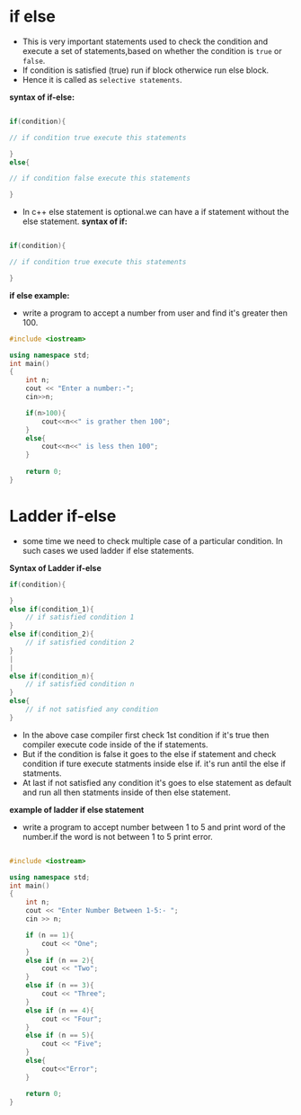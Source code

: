 # if else
* This is very important statements used to check the condition and execute a set of statements,based on whether the condition is `true` or `false`.
* If condition is satisfied (true) run if block otherwice run else block.
* Hence it is called as `selective statements`. 

**syntax of if-else:**
```cpp

if(condition){

// if condition true execute this statements

}
else{

// if condition false execute this statements

}

```

* In c++ else statement is optional.we can have a if statement without the else statement.
**syntax of if:**
```cpp

if(condition){

// if condition true execute this statements

}

```

__if else example:__
* write a program to accept a number from user and find it's greater then 100.

```cpp
#include <iostream>

using namespace std;
int main()
{
    int n;
    cout << "Enter a number:-";
    cin>>n;

    if(n>100){
        cout<<n<<" is grather then 100";
    }
    else{
        cout<<n<<" is less then 100";
    }
    
    return 0;
}
```

# Ladder if-else
* some time we need to check multiple case of a particular condition. In such cases we used ladder if else statements.

**Syntax of Ladder if-else**

```cpp
if(condition){

}
else if(condition_1){
    // if satisfied condition 1
}
else if(condition_2){
    // if satisfied condition 2
}
|
|
else if(condition_n){
    // if satisfied condition n
}
else{
    // if not satisfied any condition
}
```
* In the above case compiler first check 1st condition if it's true then compiler execute code inside of the if statements.
* But if the condition is false it goes to the else if statement and check condition if ture execute statments inside else if. it's run antil the else if statments.
* At last if not satisfied any condition it's goes to else statement as default and run all then statments inside of then else statement.

__example of ladder if else statement__
* write a program to accept number between 1 to 5 and print word of the number.if the word is not between 1 to 5 print error.

```cpp

#include <iostream>

using namespace std;
int main()
{
    int n;
    cout << "Enter Number Between 1-5:- ";
    cin >> n;

    if (n == 1){
        cout << "One";
    }
    else if (n == 2){
        cout << "Two";
    }
    else if (n == 3){
        cout << "Three";
    }
    else if (n == 4){
        cout << "Four";
    }
    else if (n == 5){
        cout << "Five";
    }
    else{
        cout<<"Error";
    }

    return 0;
}
```